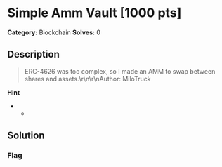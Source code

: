 # Simple Amm Vault [1000 pts]

**Category:** Blockchain
**Solves:** 0

## Description
>ERC-4626 was too complex, so I made an AMM to swap between shares and assets.\r\n\r\nAuthor: MiloTruck

**Hint**
* -

## Solution

### Flag

